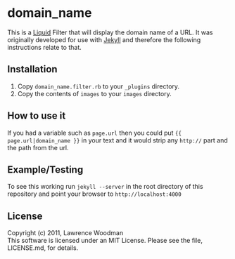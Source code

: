 domain_name
===========

This is a [Liquid](http://www.liquidmarkup.org/) Filter that will display the domain name of a URL.  It was originally developed for use with [Jekyll](http://jekyllrb.com/) and therefore the following instructions relate to that.

Installation
------------
1. Copy `domain_name.filter.rb` to your `_plugins` directory.
2. Copy the contents of `images` to your `images` directory.

How to use it
-------------
If you had a variable such as `page.url` then you could put `{{ page.url|domain_name }}` in your text
and it would strip any `http://` part and the path from the url.

Example/Testing
---------------
To see this working run `jekyll --server` in the root directory of this repository and point your browser to
`http://localhost:4000`

License
-------
Copyright (c) 2011, Lawrence Woodman  
This software is licensed under an MIT License.  Please see the file, LICENSE.md, for details.
